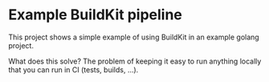 # Example BuildKit pipeline

This project shows a simple example of using BuildKit in an example golang project.

What does this solve? The problem of keeping it easy to run anything locally that you can run in CI (tests, builds, ...).